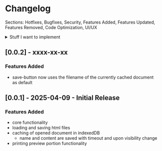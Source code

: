 # Changelog
Sections: Hotfixes, Bugfixes, Security, Features Added, Features Updated, Features Removed, Code Optimization, UI/UX

<details>
<summary> Stuff I want to implement </summary>
- default styles? or maybe do that via templates
- contenteditable on the preview side (make it deactivatable for the understandable hate on contenteditable)
- sortable.js to rearrange elements (turn off contenteditable and vice versa)
- header, footer etc
- pagination (automatic? plus manual, which is easy because thats the default)
    - page overflow? maybe have two types of page implementations: automatic (utilizing the print view) and manual (inserting page containers)
- page formats
- perhaps implement other js library for absolute positioning via drag and drop
- make an installable pwa that can work entirely offline. also work by using local html file? would make autosave and load impossible though (only via indexeddb, not via files)
    - use github pages to host webapp?
- quick add toolbar for tables etc., perhaps implement table support via tr/tc add buttons? or define a table before inserting it (actually, templates could probably use a "define variables" dialog before insertion)
- create executables for easy use? utilizing neutralino
</details>

## [0.0.2] - xxxx-xx-xx
### Features Added
- save-button now uses the filename of the currently cached document as default

## [0.0.1] - 2025-04-09 - Initial Release
### Features Added
- core functionality
- loading and saving html files
- caching of opened document in indexedDB
    - name and content are saved with timeout and upon visibility change
- printing preview portion functionality
